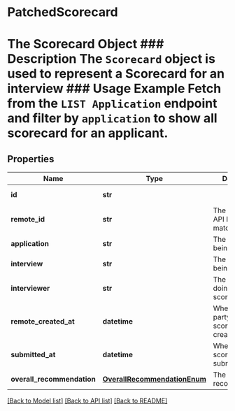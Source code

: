 # PatchedScorecard

# The Scorecard Object ### Description The `Scorecard` object is used to represent a Scorecard for an interview  ### Usage Example Fetch from the `LIST Application` endpoint and filter by `application` to show all scorecard for an applicant.
## Properties
Name | Type | Description | Notes
------------ | ------------- | ------------- | -------------
**id** | **str** |  | [optional] [readonly] 
**remote_id** | **str** | The third-party API ID of the matching object. | [optional] 
**application** | **str** | The application being scored. | [optional] 
**interview** | **str** | The interview being scored. | [optional] 
**interviewer** | **str** | The interviewer doing the scoring. | [optional] 
**remote_created_at** | **datetime** | When the third party&#39;s scorecard was created. | [optional] 
**submitted_at** | **datetime** | When the scorecard was submitted. | [optional] 
**overall_recommendation** | [**OverallRecommendationEnum**](OverallRecommendationEnum.md) | The inteviewer&#39;s recommendation. | [optional] 

[[Back to Model list]](../README.md#documentation-for-models) [[Back to API list]](../README.md#documentation-for-api-endpoints) [[Back to README]](../README.md)


